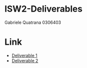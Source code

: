 # ISW2-Deliverables
Gabriele Quatrana 0306403

# Link
- [Deliverable 1](https://github.com/gabrielequatrana/Deliverable1)
- [Deliverable 2](https://github.com/gabrielequatrana/Deliverable2)
